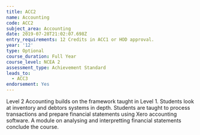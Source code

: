 ```yaml
---
title: ACC2
name: Accounting
code: ACC2
subject_area: Accounting
date: 2019-07-28T21:02:07.698Z
entry_requirements: 12 Credits in ACC1 or HOD approval.
year: '12'
type: Optional
course_duration: Full Year
course_level: NCEA 2
assessment_type: Achievement Standard
leads_to:
  - ACC3
endorsement: Yes
---
```

Level 2 Accounting builds on the framework taught in Level 1. Students look at inventory and debtors systems in depth. Students are taught to process transactions and prepare financial statements using Xero accounting software. A module on analysing and interpretting financial statements conclude the course.
